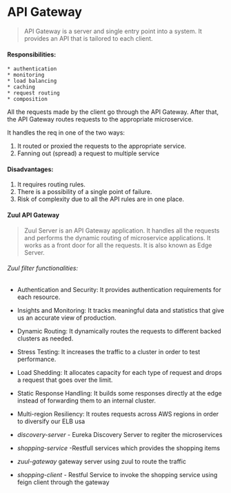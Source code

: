 # **API Gateway**
>  API Gateway is a server and single entry point into a system. It provides an API that is tailored to each client.

#### Responsibilities:
    * authentication
    * monitoring
    * load balancing
    * caching
    * request routing
    * composition
All the requests made by the client go through the API Gateway. After that, the API Gateway routes requests to the appropriate microservice.

It handles the req in one of the two ways:
1. It routed or proxied the requests to the appropriate service.
2. Fanning out (spread) a request to multiple service

#### Disadvantages:
1. It requires routing rules.
2. There is a possibility of a single point of failure.
3. Risk of complexity due to all the API rules are in one place.

#### **Zuul API Gateway**
> Zuul Server is an API Gateway application. It handles all the requests and performs the dynamic routing of microservice applications. It works as a front door for all the requests. It is also known as Edge Server.

###### Zuul filter functionalities:
* Authentication and Security: It provides authentication requirements for each resource.
* Insights and Monitoring: It tracks meaningful data and statistics that give us an accurate view of production.
* Dynamic Routing: It dynamically routes the requests to different backed clusters as needed.
* Stress Testing: It increases the traffic to a cluster in order to test performance.
* Load Shedding: It allocates capacity for each type of request and drops a request that goes over the limit.
* Static Response Handling: It builds some responses directly at the edge instead of forwarding them to an internal cluster.
* Multi-region Resiliency: It routes requests across AWS regions in order to diversify our ELB usa


* _discovery-server_ - Eureka Discovery Server to regiter the microservices
* _shopping-service_ -Restfull services which provides the shopping items
* _zuul-gateway_ gateway server using zuul to route the  traffic
* _shopping-client_ - Restful Service to invoke the shopping service using feign client through the gateway
